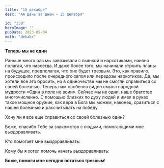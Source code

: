 ```yaml
---
title: "15 декабря"
desc: "АА День за днем - 15 декабря"

id: "350"
heroImage: ""
pubDate: 2023-05-04
moth: "dekabr"
---
```


**Теперь мы не одни**

Раньше много раз мы завязывали с пьянкой и наркотиками, наивно полагая, что
навсегда. И даже более того, мы начинали строить планы на будущее,
предполагая, что оно будет трезвым. Это, как правило, происходило после
очередного запоя или передозы наркотиков. Да, мы хотели все это бросить, но в
одиночестве мы не смогли справиться со своей болезнью. Теперь нам особенно
виден смысл народной мудрости «Один в поле не воин». Сейчас мы не одни, наше
братство многочисленно. С помощью близких по духу людей и имея в руках такое
мощное оружие, как вера в Бога мы можем, наконец, сразиться с нашей болезнью и
рассчитывать на победу.

Хочу ли я все еще справиться со своей болезнью один?

Боже, спасибо Тебе за знакомство с людьми, помогающими мне выздоравливать.

Кто помогает мне выздоравливать:

Кому бы я хотел помочь начать выздоравливать:

**Боже, помоги мне сегодня остаться трезвым!**
